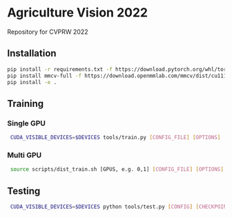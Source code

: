 # Agriculture Vision 2022

Repository for CVPRW 2022

## Installation

```bash
pip install -r requirements.txt -f https://download.pytorch.org/whl/torch_stable.html
pip install mmcv-full -f https://download.openmmlab.com/mmcv/dist/cu111/torch1.9/index.html
pip install -e .
```

## Training

### Single GPU
```bash
 CUDA_VISIBLE_DEVICES=$DEVICES tools/train.py [CONFIG_FILE] [OPTIONS]
```

### Multi GPU
```bash
 source scripts/dist_train.sh [GPUS, e.g. 0,1] [CONFIG_FILE] [OPTIONS]
```

## Testing
```bash
 CUDA_VISIBLE_DEVICES=$DEVICES python tools/test.py [CONFIG] [CHECKPOINT] --eval mIoU
```